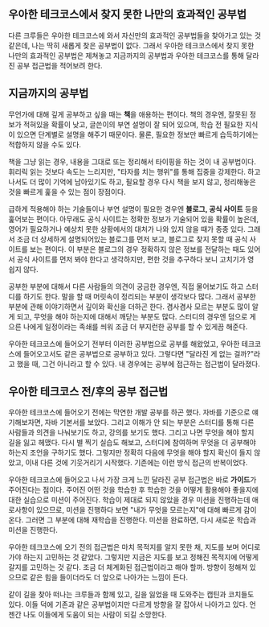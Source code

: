 ## 우아한 테크코스에서 찾지 못한 나만의 효과적인 공부법

 다른 크루들은 우아한 테크코스에 와서 자신만의 효과적인 공부법들을 찾아가고 있는 것 같은데, 나는 딱히 새롭게 찾은 공부법이 없다. 그래서 우아한 테크코스에서 찾지 못한 나만의 효과적인 공부법은 제쳐놓고 지금까지의 공부법과 우아한 테크코스를 통해 달라진 공부 접근법을 적어보려 한다.

## 지금까지의 공부법

 무언가에 대해 깊게 공부하고 싶을 때는 **책**을 애용하는 편이다. 책의 경우엔, 잘못된 정보가 적혀있을 확률이 낮고, 글쓴이의 부연 설명이 잘 되어 있으며, 학습 전 필요한 지식이 있으면 단계별로 설명을 해주기 때문이다. 물론, 필요한 정보만 빠르게 습득하기에는 적합하지 않을 수도 있다.

 책을 그냥 읽는 경우, 내용을 그대로 또는 정리해서 타이핑을 하는 것이 내 공부법이다. 휘리릭 읽는 것보다 속도는 느리지만, "타자를 치는 행위"를 통해 집중을 강제한다. 하고 나서도 더 많이 기억에 남아있기도 하고, 필요할 경우 다시 책을 보지 않고, 정리해놓은 것을 빠르게 훑을 수 있는 점이 장점이다.

 급하게 적용해야 하는 기술들이나 부연 설명이 필요한 경우엔 **블로그, 공식 사이트** 등을 훑어보는 편이다. 아무래도 공식 사이트는 정확한 정보가 기술되어 있을 확률이 높은데, 영어가 필요하거나 예상치 못한 상황에서의 대처가 나와 있지 않을 때가 종종 있다. 그래서 조금 더 상세하게 설명되어있는 블로그를 먼저 보고, 블로그로 찾지 못할 때 공식 사이트를 보는 편이다. 이 부분은 블로그의 경우 정확하지 않은 정보를 전달하는 때도 있어서 공식 사이트를 먼저 봐야 한다고 생각하지만, 편한 것을 추구하다 보니 고치기가 영 쉽지 않다.

 공부한 부분에 대해서 다른 사람들의 의견이 궁금한 경우엔, 직접 물어보기도 하고 스터디를 하기도 한다. 말을 할 때 머릿속이 정리되는 부분이 생각보다 많다. 그래서 공부한 부분에 관해 이야기하면서 깊이와 확신을 더하곤 한다. 겸사겸사 모르는 부분도 많이 알게 되고, 무엇을 해야 하는지에 대해서 깨닫는 부분도 많다. 스터디의 경우엔 덤으로 게으른 나에게 일정이라는 족쇄를 씌워 조금 더 부지런한 공부를 할 수 있게끔 해준다.

 우아한 테크코스에 들어오기 전부터 이러한 공부법으로 공부를 해왔었고, 우아한 테크코스에 들어오고서도 같은 공부법으로 공부하고 있다. 그렇다면 "달라진 게 없는 걸까?"라고 했을 때, 그건 아니라고 할 수 있다. 내 경우에는 공부에 접근하는 접근법이 달라졌다.

## 우아한 테크코스 전/후의 공부 접근법

 우아한 테크코스에 들어오기 전에는 막연한 개발 공부를 하곤 했다. 자바를 기준으로 얘기해보자면, 자바 기본서를 보았다. 그리고 이해가 안 되는 부분은 스터디를 통해 다른 사람들과 의견을 나눠보기도 하고, 강의를 보기도 했다. 그리고 나면 무엇을 해야 할지 길을 잃고 헤맸다. 다시 별 찍기 실습도 해보고, 스터디에 참여하며 무엇을 더 공부해야 하는지 조언을 구하기도 했다. 그렇지만 정확히 다음에 무엇을 해야 할지 확신이 들지 않았고, 이내 다른 것에 기웃거리기 시작했다. 기존에는 이런 방식 접근의 반복이었다.

 우아한 테크코스에 들어오고 나서 가장 크게 느낀 달라진 공부 접근법은 바로 **가이드**가 주어진다는 점이다. 주어진 어떤 것을 학습한 후 학습한 것을 어떻게 활용해야 좋을지에 대한 실습으로 미션이 주어진다. 학습이 제대로 되지 않았을 경우 미션을 진행하는데 애로사항이 있으므로, 미션을 진행하다 보면 "내가 무엇을 모르는지"에 대해 빠르게 감이 온다. 그러면 그 부분에 대해 재학습을 진행한다. 미션을 완료하면, 다시 새로운 학습과 미션을 진행한다.

 우아한 테크코스에 오기 전의 접근법은 마치 목적지를 알지 못한 채, 지도를 보며 어디로 가야 하는지 고민하는 것 같았다. 그렇지만 지금은 지도를 보고 정해진 목적지에 어떻게 갈지를 고민하는 것 같다. 조금 더 체계화된 접근법이라고 해야 할까. 방향이 정해져 있으므로 같은 힘을 들이더라도 더 앞으로 나아가는 느낌이 든다. 

같이 길을 찾아 떠나는 크루들과 함께 있고, 길을 잃었을 때 도와주는 캡틴과 코치들도 있다. 이들 덕에 기존과 같은 공부법이지만 다르게 방향을 잘 잡아서 나아가고 있다. 언젠간 나도 이들에게 도움이 되는 사람이 되길 소망한다.
